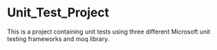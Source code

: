 # Unit_Test_Project

This is a project containing unit tests using three different Microsoft unit testing frameworks and moq library.

